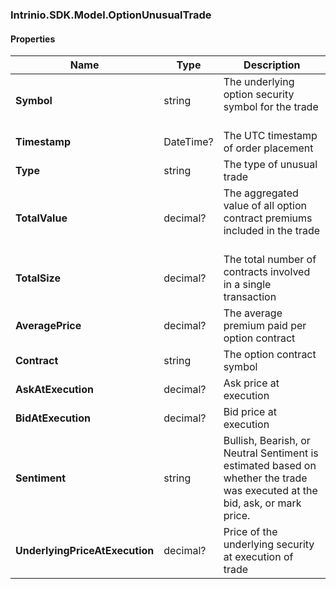 [//]: # (CLASS:Intrinio.SDK.Model.OptionUnusualTrade)

[//]: # (KIND:object)

### Intrinio.SDK.Model.OptionUnusualTrade
#### Properties

[//]: # (START_DEFINITION)

Name | Type | Description
------------ | ------------- | -------------
**Symbol** | string | The underlying option security symbol for the trade &nbsp;
**Timestamp** | DateTime? | The UTC timestamp of order placement &nbsp;
**Type** | string | The type of unusual trade &nbsp;
**TotalValue** | decimal? | The aggregated value of all option contract premiums included in the trade &nbsp;
**TotalSize** | decimal? | The total number of contracts involved in a single transaction &nbsp;
**AveragePrice** | decimal? | The average premium paid per option contract &nbsp;
**Contract** | string | The option contract symbol &nbsp;
**AskAtExecution** | decimal? | Ask price at execution &nbsp;
**BidAtExecution** | decimal? | Bid price at execution &nbsp;
**Sentiment** | string | Bullish, Bearish, or Neutral Sentiment is estimated based on whether the trade was executed at the bid, ask, or mark price. &nbsp;
**UnderlyingPriceAtExecution** | decimal? | Price of the underlying security at execution of trade &nbsp;

[//]: # (END_DEFINITION)


